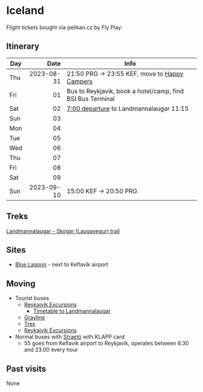 # Iceland

Flight tickets bought via pelikan.cz by Fly Play:

## Itinerary

| Day |       Date | Info                                                       |
| --- | ---------: | ---------------------------------------------------------- |
| Thu | 2023-08-31 | 21:50 PRG -> 23:55 KEF, move to [Happy Campers][1]         |
| Fri |         01 | Bus to Reykjavik, book a hotel/camp, find BSI Bus Terminal |
| Sat |         02 | [7:00 departure][2] to Landmannalaugar 11:15               |
| Sun |         03 |                                                            |
| Mon |         04 |                                                            |
| Tue |         05 |                                                            |
| Wed |         06 |                                                            |
| Thu |         07 |                                                            |
| Fri |         08 |                                                            |
| Sat |         09 |                                                            |
| Sun | 2023-09-10 | 15:00 KEF -> 20:50 PRG                                     |

## Treks

[Landmannalaugar - Skogar (Laugavegur) trail][3]

## Sites

 - [Blue Lagoon](https://www.bluelagoon.com/) - next to Keflavík airport


## Moving

 - Tourist buses
   - [Reykajvik Excursions][4]
     - [Timetable to Landmannalaugar][5]
   - [Grayline](https://grayline.is/tours)
   - [Trex](https://trex.is/)
   - [Reykajvik Excursions](https://www.re.is/highland-bus/)
 - Normal buses with [Straetó](https://straeto.is/en/route-planner/timetables/landsbyggdin) with KLAPP card
   - 55 goes from Keflavík airport to Reykjavik, operates between 6.30 and 23.00 every hour

## Past visits

None

[1]: https://happycampers.is/campsite-map/
[2]: https://www.re.is/tour/landmannalaugar-iceland-on-your-own/
[3]: https://www.fi.is/en/hiking-trails/trails/laugavegur
[4]: https://www.re.is/
[5]: https://assets.ctfassets.net/a68ipajj4t9l/e8rbPdX8BCnvwqS6zAras/05adadf8303ac39e8cd01273b1a34388/HB-Timatafla-s23_ready.pdf
